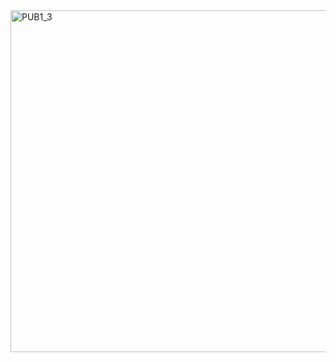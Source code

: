 <img width="1489" height="547" alt="PUB1_3" src="https://github.com/user-attachments/assets/36722544-ecc3-442f-a291-e727e7d612ff" />
